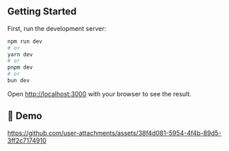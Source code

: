 ## Getting Started

First, run the development server:

```bash
npm run dev
# or
yarn dev
# or
pnpm dev
# or
bun dev
```

Open [http://localhost:3000](http://localhost:3001) with your browser to see the result.

## 🚀 Demo
https://github.com/user-attachments/assets/38f4d081-5954-4f4b-89d5-3ff2c7174910
